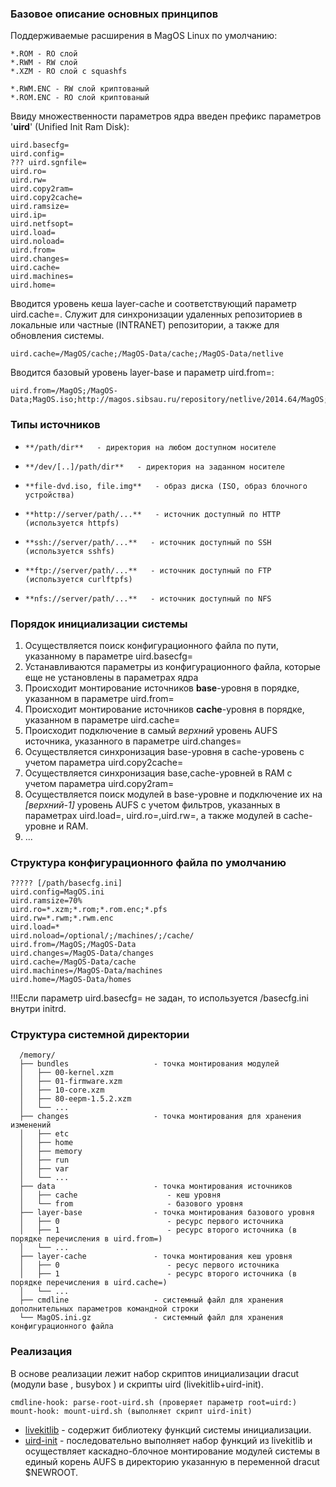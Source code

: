 ### Базовое описание основных принципов

Поддерживаемые расширения в MagOS Linux по умолчанию:

    *.ROM - RO слой
    *.RWM - RW слой
    *.XZM - RO слой с squashfs 

    *.RWM.ENC - RW слой криптованый
    *.ROM.ENC - RO слой криптованый

Ввиду множественности параметров ядра введен префикс параметров '**uird**'  (Unified Init Ram Disk): 

    uird.basecfg=
    uird.config=
    ??? uird.sgnfile=
    uird.ro=
    uird.rw=
    uird.copy2ram=
    uird.copy2cache=
    uird.ramsize=
    uird.ip=
    uird.netfsopt=
    uird.load=
    uird.noload=
    uird.from=
    uird.changes=
    uird.cache=
    uird.machines=
    uird.home=

Вводится уровень кеша layer-cache и соответствующий параметр uird.cache=. Служит для синхронизации удаленных репозиториев в локальные или частные (INTRANET) репозитории, а также для обновления системы.

    uird.cache=/MagOS/cache;/MagOS-Data/cache;/MagOS-Data/netlive

Вводится базовый уровень layer-base и параметр uird.from=:

    uird.from=/MagOS;/MagOS-Data;MagOS.iso;http://magos.sibsau.ru/repository/netlive/2014.64/MagOS;ftp://server/path/



### Типы источников

*     **/path/dir**   - директория на любом доступном носителе
*     **/dev/[..]/path/dir**   - директория на заданном носителе
*     **file-dvd.iso, file.img**   - образ диска (ISO, образ блочного устройства)
*     **http://server/path/...**   - источник доступный по HTTP (используется httpfs) 
*     **ssh://server/path/...**   - источник доступный по SSH (используется sshfs)
*     **ftp://server/path/...**   - источник доступный по FTP (используется curlftpfs)
*     **nfs://server/path/...**   - источник доступный по NFS 

### Порядок инициализации системы

1. Осуществляется поиск конфигурационного файла по пути, указанному в параметре uird.basecfg=
2. Устанавливаются параметры из конфигурационного файла, которые еще не установлены в параметрах ядра
3. Происходит монтирование источников **base**-уровня в порядке, указанном в параметре uird.from= 
4. Происходит монтирование источников **cache**-уровня в порядке, указанном в параметре uird.cache= 
5. Происходит подключение в самый _верхний_ уровень AUFS источника, указанного в параметре uird.changes=
6. Осуществляется синхронизация base-уровня в cache-уровень с учетом параметра uird.copy2cache=
7. Осуществляется синхронизация base,cache-уровней в RAM с учетом параметра uird.copy2ram=
8. Осуществляется поиск модулей в base-уровне и подключение их на _[верхний-1]_ уровень AUFS с учетом фильтров, указанных в параметрах uird.load=, uird.ro=,uird.rw=, а также модулей в cache-уровне и RAM.
9. ...

### Структура конфигурационного файла по умолчанию

    ????? [/path/basecfg.ini]
    uird.config=MagOS.ini
    uird.ramsize=70%
    uird.ro=*.xzm;*.rom;*.rom.enc;*.pfs
    uird.rw=*.rwm;*.rwm.enc
    uird.load=*
    uird.noload=/optional/;/machines/;/cache/
    uird.from=/MagOS;/MagOS-Data
    uird.changes=/MagOS-Data/changes
    uird.cache=/MagOS-Data/cache
    uird.machines=/MagOS-Data/machines
    uird.home=/MagOS-Data/homes
    
!!!Если параметр uird.basecfg= не задан, то используется /basecfg.ini внутри initrd.

### Структура системной директории 

      /memory/
      ├── bundles                   - точка монтирования модулей
      │   ├── 00-kernel.xzm
      │   ├── 01-firmware.xzm
      │   ├── 10-core.xzm
      │   ├── 80-eepm-1.5.2.xzm
      │   └── ...
      ├── changes                   - точка монтирования для хранения изменений 
      │   ├── etc
      │   ├── home
      │   ├── memory
      │   ├── run
      │   ├── var
      │   └── ...
      ├── data                      - точка монтирования источников
      │   ├── cache                    - кеш уровня
      │   └── from                     - базового уровня
      ├── layer-base                - точка монтирования базового уровня
      │   ├── 0                        - ресурс первого источника
      │   ├── 1                        - ресурс второго источника (в порядке перечисления в uird.from=)
      │   └── ...
      ├── layer-cache               - точка монтирования кеш уровня
      │   ├── 0                        - ресус первого источника
      │   ├── 1                        - ресурс второго источника (в порядке перечисления в uird.cache=)
      │   └── ...
      ├── cmdline                   - системный файл для хранения дополнительных параметров командной строки
      └── MagOS.ini.gz              - системный файл для хранения конфигурационного файла


### Реализация

В основе реализации лежит набор скриптов инициализации dracut (модули base , busybox ) и скрипты uird (livekitlib+uird-init).

    cmdline-hook: parse-root-uird.sh (проверяет параметр root=uird:)
    mount-hook: mount-uird.sh (выполняет скрипт uird-init)

* [livekitlib](https://github.com/magos-linux/magos-linux/blob/master/make_initrd/modules.d/97uird/livekit/livekitlib) - содержит библиотеку функций системы инициализации.
* [uird-init](https://github.com/magos-linux/magos-linux/blob/master/make_initrd/modules.d/97uird/livekit/uird-init) - последовательно выполняет набор функций из livekitlib и осуществляет каскадно-блочное монтирование модулей системы в единый корень AUFS в директорию указанную в переменной dracut $NEWROOT.
